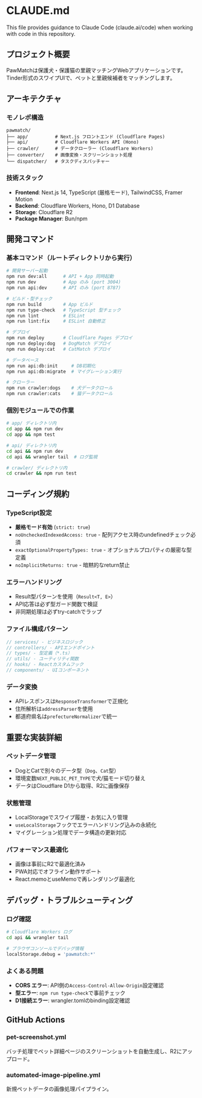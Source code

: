 # CLAUDE.md

This file provides guidance to Claude Code (claude.ai/code) when working with code in this repository.

## プロジェクト概要

PawMatchは保護犬・保護猫の里親マッチングWebアプリケーションです。Tinder形式のスワイプUIで、ペットと里親候補者をマッチングします。

## アーキテクチャ

### モノレポ構造
```
pawmatch/
├── app/          # Next.js フロントエンド (Cloudflare Pages)
├── api/          # Cloudflare Workers API (Hono)
├── crawler/      # データクローラー (Cloudflare Workers)
├── converter/    # 画像変換・スクリーンショット処理
└── dispatcher/   # タスクディスパッチャー
```

### 技術スタック
- **Frontend**: Next.js 14, TypeScript (厳格モード), TailwindCSS, Framer Motion
- **Backend**: Cloudflare Workers, Hono, D1 Database
- **Storage**: Cloudflare R2
- **Package Manager**: Bun/npm

## 開発コマンド

### 基本コマンド（ルートディレクトリから実行）
```bash
# 開発サーバー起動
npm run dev:all      # API + App 同時起動
npm run dev          # App のみ (port 3004)
npm run api:dev      # API のみ (port 8787)

# ビルド・型チェック
npm run build        # App ビルド
npm run type-check   # TypeScript 型チェック
npm run lint         # ESLint
npm run lint:fix     # ESLint 自動修正

# デプロイ
npm run deploy       # Cloudflare Pages デプロイ
npm run deploy:dog   # DogMatch デプロイ
npm run deploy:cat   # CatMatch デプロイ

# データベース
npm run api:db:init     # DB初期化
npm run api:db:migrate  # マイグレーション実行

# クローラー
npm run crawler:dogs    # 犬データクロール
npm run crawler:cats    # 猫データクロール
```

### 個別モジュールでの作業
```bash
# app/ ディレクトリ内
cd app && npm run dev
cd app && npm test

# api/ ディレクトリ内  
cd api && npm run dev
cd api && wrangler tail  # ログ監視

# crawler/ ディレクトリ内
cd crawler && npm run test
```

## コーディング規約

### TypeScript設定
- **厳格モード有効** (`strict: true`)
- `noUncheckedIndexedAccess: true` - 配列アクセス時のundefinedチェック必須
- `exactOptionalPropertyTypes: true` - オプショナルプロパティの厳密な型定義
- `noImplicitReturns: true` - 暗黙的なreturn禁止

### エラーハンドリング
- Result型パターンを使用（`Result<T, E>`）
- API応答は必ず型ガード関数で検証
- 非同期処理は必ずtry-catchでラップ

### ファイル構成パターン
```typescript
// services/ - ビジネスロジック
// controllers/ - APIエンドポイント
// types/ - 型定義（*.ts）
// utils/ - ユーティリティ関数
// hooks/ - Reactカスタムフック
// components/ - UIコンポーネント
```

### データ変換
- APIレスポンスは`ResponseTransformer`で正規化
- 住所解析は`addressParser`を使用
- 都道府県名は`prefectureNormalizer`で統一

## 重要な実装詳細

### ペットデータ管理
- DogとCatで別々のデータ型（`Dog`、`Cat`型）
- 環境変数`NEXT_PUBLIC_PET_TYPE`で犬/猫モード切り替え
- データはCloudflare D1から取得、R2に画像保存

### 状態管理
- LocalStorageでスワイプ履歴・お気に入り管理
- `useLocalStorage`フックでエラーハンドリング込みの永続化
- マイグレーション処理でデータ構造の更新対応

### パフォーマンス最適化
- 画像は事前にR2で最適化済み
- PWA対応でオフライン動作サポート
- React.memoとuseMemoで再レンダリング最適化

## デバッグ・トラブルシューティング

### ログ確認
```bash
# Cloudflare Workers ログ
cd api && wrangler tail

# ブラウザコンソールでデバッグ情報
localStorage.debug = 'pawmatch:*'
```

### よくある問題
- **CORS エラー**: API側の`Access-Control-Allow-Origin`設定確認
- **型エラー**: `npm run type-check`で事前チェック
- **D1接続エラー**: wrangler.tomlのbinding設定確認

## GitHub Actions

### pet-screenshot.yml
バッチ処理でペット詳細ページのスクリーンショットを自動生成し、R2にアップロード。

### automated-image-pipeline.yml  
新規ペットデータの画像処理パイプライン。